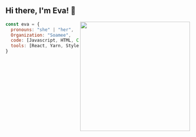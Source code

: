 <h2> Hi there, I'm Eva! 👋 </h2>
<img align='right' src="https://user-images.githubusercontent.com/60390797/87881573-79c23880-c9fa-11ea-919e-42090ce33c3a.png" width="300">

```javascript
const eva = {
  pronouns: "she" | "her",
  Organization: "Soamee",
  code: [Javascript, HTML, CSS, SASS, React, React Native, Bootstrap],
  tools: [React, Yarn, Styled-Components, Git],
}
```


<!--
**evalopezm/evalopezm** is a ✨ _special_ ✨ repository because its `README.md` (this file) appears on your GitHub profile.

Here are some ideas to get you started:

- 🔭 I’m currently working on ...
- 🌱 I’m currently learning React Native 
- 👯 I’m looking to collaborate on ...
- 🤔 I’m looking for help with ...
- 💬 Ask me about ...
- 📫 How to reach me: ...
- 😄 Pronouns: ...
- ⚡ Fun fact: ...
-->
